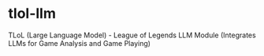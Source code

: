 # tlol-llm
TLoL (Large Language Model) - League of Legends LLM Module (Integrates LLMs for Game Analysis and Game Playing)
